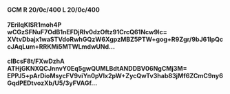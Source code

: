 #### GCM R 20/0c/400 L 20/0c/400
**7ErilqKlSR1moh4P**<br/>**wCGzSFNuF7OdB1nEFDjRIv0dzOftz91CrcQ61Ncw9lc=**<br/>**XVtvDbajx1waSTVdoRwhGQzW6XgpzMBZ5PTW+gog+R9Zgr/9bJ61IpQccJAqLum+RRKMi5MTWLmdwUNd...**<br/><br/>
**clBcsF8t/FXwDzhA**<br/>**ATHjGKNXQCJnnvY0Eq5gwQUMLBdtANDDBV06NgCMj3M=**<br/>**EPPJ5+pArDioMsycFV9viYn0pVIx2pW+ZycQwTv3hab83jMf6ZCmC9ny6GqdPEDtvozXb/U5/3yFVAGf...**
